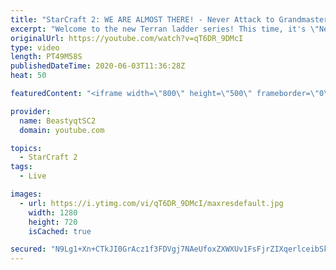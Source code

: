 ```yaml
---
title: "StarCraft 2: WE ARE ALMOST THERE! - Never Attack to Grandmaster"
excerpt: "Welcome to the new Terran ladder series! This time, it's \"Never Attack to Grandmaster!\" In this challenge, I play as Terran on the EU ladder, and in every game I'm not allowed to attack with any units except for using Ghosts. I'm allowed to make any army units for defending, as long as I don't attack"
originalUrl: https://youtube.com/watch?v=qT6DR_9DMcI
type: video
length: PT49M58S
publishedDateTime: 2020-06-03T11:36:28Z
heat: 50

featuredContent: "<iframe width=\"800\" height=\"500\" frameborder=\"0\" src=\"https://www.youtube.com/embed/qT6DR_9DMcI\" allow=\"accelerometer; autoplay; encrypted-media; gyroscope; picture-in-picture\" allowfullscreen></iframe>"

provider:
  name: BeastyqtSC2
  domain: youtube.com

topics:
  - StarCraft 2
tags:
  - Live

images:
  - url: https://i.ytimg.com/vi/qT6DR_9DMcI/maxresdefault.jpg
    width: 1280
    height: 720
    isCached: true

secured: "N9Lg1+Xn+CTkJI0GrAcz1f3FDVgj7NAeUfoxZXWXUv1FsFjrZIXqerlceibSkzk9dLX0GSchLBdUvS2vt68Fv0DGp5jDHkbB6GiyRxhT/PtrTr6+eOG8NRGBfia1XX5xHPTFB5ADi39PgkVZLoG3OKqmXF9hRRTbcLLg7+yrw0cohDxVNSr01Fsj3FeWs83viViUjM/DscDp21zqFN6ssDXvWo+IvRlCrJM6ilXIPUpVHsqVEIlpOD03fpd5tqq8eZeOxB87H3BKI4Db5UHlFUmjhI+eoSb7Ab6vUrinCD4XtIpE19mekf+4N/ml4sSrJUnfrA1Tit0wwTU2tCq36nOTe9Xa0Q+QOV4a1FzqPL8WRFcWc6xXe9yKuNF/4qOd1eVeQmCEQHHW1huANUGxcjjAqeTm7fw+eMa2YJwS8Qs=;yn/F85eIKOeF3jBZ71lLEg=="
---
```


